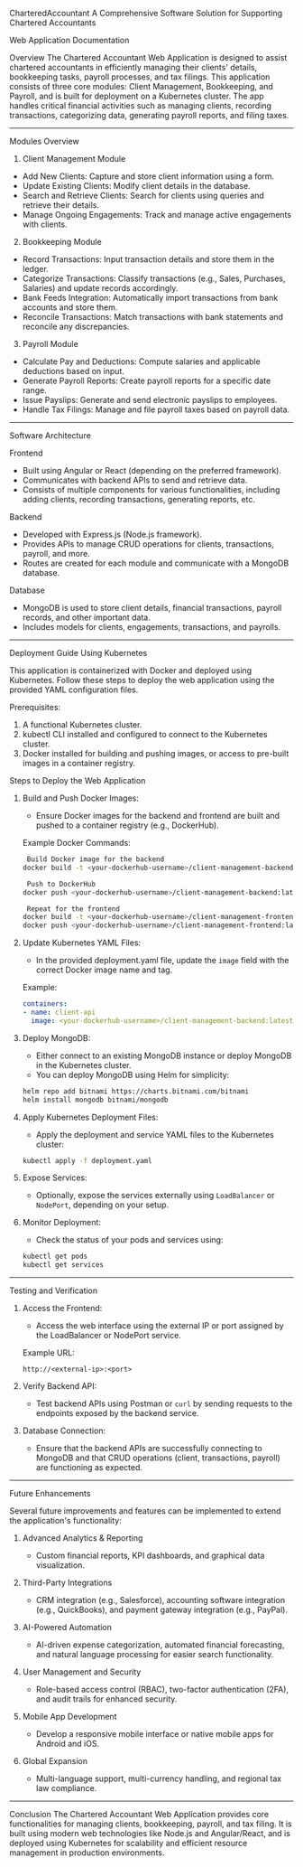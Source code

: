  CharteredAccountant
A Comprehensive Software Solution for Supporting Chartered Accountants

 Web Application Documentation

 Overview
The Chartered Accountant Web Application is designed to assist chartered accountants in efficiently managing their clients' details, bookkeeping tasks, payroll processes, and tax filings. This application consists of three core modules: Client Management, Bookkeeping, and Payroll, and is built for deployment on a Kubernetes cluster. The app handles critical financial activities such as managing clients, recording transactions, categorizing data, generating payroll reports, and filing taxes.

---

 Modules Overview

 1. Client Management Module
- Add New Clients: Capture and store client information using a form.
- Update Existing Clients: Modify client details in the database.
- Search and Retrieve Clients: Search for clients using queries and retrieve their details.
- Manage Ongoing Engagements: Track and manage active engagements with clients.

 2. Bookkeeping Module
- Record Transactions: Input transaction details and store them in the ledger.
- Categorize Transactions: Classify transactions (e.g., Sales, Purchases, Salaries) and update records accordingly.
- Bank Feeds Integration: Automatically import transactions from bank accounts and store them.
- Reconcile Transactions: Match transactions with bank statements and reconcile any discrepancies.

 3. Payroll Module
- Calculate Pay and Deductions: Compute salaries and applicable deductions based on input.
- Generate Payroll Reports: Create payroll reports for a specific date range.
- Issue Payslips: Generate and send electronic payslips to employees.
- Handle Tax Filings: Manage and file payroll taxes based on payroll data.

---

 Software Architecture

 Frontend
- Built using Angular or React (depending on the preferred framework).
- Communicates with backend APIs to send and retrieve data.
- Consists of multiple components for various functionalities, including adding clients, recording transactions, generating reports, etc.

 Backend
- Developed with Express.js (Node.js framework).
- Provides APIs to manage CRUD operations for clients, transactions, payroll, and more.
- Routes are created for each module and communicate with a MongoDB database.

 Database
- MongoDB is used to store client details, financial transactions, payroll records, and other important data.
- Includes models for clients, engagements, transactions, and payrolls.

---

 Deployment Guide Using Kubernetes

This application is containerized with Docker and deployed using Kubernetes. Follow these steps to deploy the web application using the provided YAML configuration files.

 Prerequisites:
1. A functional Kubernetes cluster.
2. kubectl CLI installed and configured to connect to the Kubernetes cluster.
3. Docker installed for building and pushing images, or access to pre-built images in a container registry.

 Steps to Deploy the Web Application

1. Build and Push Docker Images:
   - Ensure Docker images for the backend and frontend are built and pushed to a container registry (e.g., DockerHub).

   Example Docker Commands:
   ```bash
    Build Docker image for the backend
   docker build -t <your-dockerhub-username>/client-management-backend:latest ./backend

    Push to DockerHub
   docker push <your-dockerhub-username>/client-management-backend:latest

    Repeat for the frontend
   docker build -t <your-dockerhub-username>/client-management-frontend:latest ./frontend
   docker push <your-dockerhub-username>/client-management-frontend:latest
   ```

2. Update Kubernetes YAML Files:
   - In the provided deployment.yaml file, update the `image` field with the correct Docker image name and tag.

   Example:
   ```yaml
   containers:
   - name: client-api
     image: <your-dockerhub-username>/client-management-backend:latest
   ```

3. Deploy MongoDB:
   - Either connect to an existing MongoDB instance or deploy MongoDB in the Kubernetes cluster.
   - You can deploy MongoDB using Helm for simplicity:
   ```bash
   helm repo add bitnami https://charts.bitnami.com/bitnami
   helm install mongodb bitnami/mongodb
   ```

4. Apply Kubernetes Deployment Files:
   - Apply the deployment and service YAML files to the Kubernetes cluster:
   ```bash
   kubectl apply -f deployment.yaml
   ```

5. Expose Services:
   - Optionally, expose the services externally using `LoadBalancer` or `NodePort`, depending on your setup.

6. Monitor Deployment:
   - Check the status of your pods and services using:
   ```bash
   kubectl get pods
   kubectl get services
   ```

---

 Testing and Verification

1. Access the Frontend:
   - Access the web interface using the external IP or port assigned by the LoadBalancer or NodePort service.

   Example URL:
   ```
   http://<external-ip>:<port>
   ```

2. Verify Backend API:
   - Test backend APIs using Postman or `curl` by sending requests to the endpoints exposed by the backend service.

3. Database Connection:
   - Ensure that the backend APIs are successfully connecting to MongoDB and that CRUD operations (client, transactions, payroll) are functioning as expected.

---

 Future Enhancements

Several future improvements and features can be implemented to extend the application's functionality:

1. Advanced Analytics & Reporting
   - Custom financial reports, KPI dashboards, and graphical data visualization.

2. Third-Party Integrations
   - CRM integration (e.g., Salesforce), accounting software integration (e.g., QuickBooks), and payment gateway integration (e.g., PayPal).

3. AI-Powered Automation
   - AI-driven expense categorization, automated financial forecasting, and natural language processing for easier search functionality.

4. User Management and Security
   - Role-based access control (RBAC), two-factor authentication (2FA), and audit trails for enhanced security.

5. Mobile App Development
   - Develop a responsive mobile interface or native mobile apps for Android and iOS.

6. Global Expansion
   - Multi-language support, multi-currency handling, and regional tax law compliance.

---

 Conclusion
The Chartered Accountant Web Application provides core functionalities for managing clients, bookkeeping, payroll, and tax filing. It is built using modern web technologies like Node.js and Angular/React, and is deployed using Kubernetes for scalability and efficient resource management in production environments.

